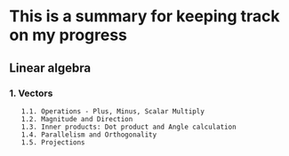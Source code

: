 # This is a summary for keeping track on my progress 

## Linear algebra 

### 1. Vectors
       1.1. Operations - Plus, Minus, Scalar Multiply
       1.2. Magnitude and Direction
       1.3. Inner products: Dot product and Angle calculation
       1.4. Parallelism and Orthogonality
       1.5. Projections
    
